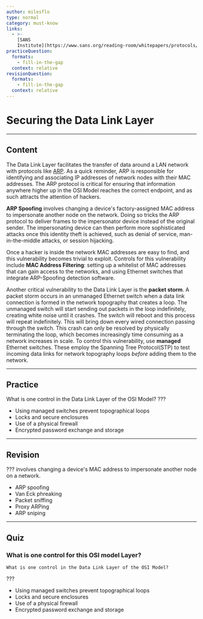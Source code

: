 ```yaml
---
author: milesflo
type: normal
category: must-know
links:
  - >-
    [SANS
    Institute](https://www.sans.org/reading-room/whitepapers/protocols/applying-osi-layer-network-model-information-security-1309){website}
practiceQuestion:
  formats:
    - fill-in-the-gap
  context: relative
revisionQuestion:
  formats:
    - fill-in-the-gap
  context: relative
---
```


# Securing the Data Link Layer


---

## Content

The Data Link Layer facilitates the transfer of data around a LAN network with protocols like [ARP](https://en.wikipedia.org/wiki/Address_Resolution_Protocol). As a quick reminder, ARP is responsible for identifying and associating IP addresses of network nodes with their MAC addresses. The ARP protocol is critical for ensuring that information anywhere higher up in the OSI Model reaches the correct endpoint, and as such attracts the attention of hackers.

**ARP Spoofing** involves changing a device's factory-assigned MAC address to impersonate another node on the network. Doing so tricks the ARP protocol to deliver frames to the impersonator device instead of the original sender. The impersonating device can then perform more sophisticated attacks once this identity theft is achieved, such as denial of service, man-in-the-middle attacks, or session hijacking.

Once a hacker is inside the network MAC addresses are easy to find, and this vulnerability becomes trivial to exploit. Controls for this vulnerability include **MAC Address Filtering**: setting up a whitelist of MAC addresses that can gain access to the networks, and using Ethernet switches that integrate ARP-Spoofing detection software.

Another critical vulnerability to the Data Link Layer is the **packet storm**. A packet storm occurs in an unmanaged Ethernet switch when a data link connection is formed in the network topography that creates a loop. The unmanaged switch will start sending out packets in the loop indefinitely, creating white noise until it crashes. The switch will reboot and this process will repeat indefinitely. This will bring down every wired connection passing through the switch. This crash can only be resolved by physically terminating the loop, which becomes increasingly time consuming as a network increases in scale. To control this vulnerability, use **managed** Ethernet switches. These employ the Spanning Tree Protocol(STP) to test incoming data links for network topography loops *before* adding them to the network.


---

## Practice

What is one control in the Data Link Layer of the OSI Model?
???

- Using managed switches prevent topographical loops
- Locks and secure enclosures
- Use of a physical firewall
- Encrypted password exchange and storage


---

## Revision

??? involves changing a device's MAC address to impersonate another node on a network.

- ARP spoofing
- Van Eck phreaking
- Packet sniffing
- Proxy ARPing
- ARP sniping


---

## Quiz

### What is one control for this OSI model Layer?


```plain-text
What is one control in the Data Link Layer of the OSI Model?
```

 ???

- Using managed switches prevent topographical loops
- Locks and secure enclosures
- Use of a physical firewall
- Encrypted password exchange and storage
